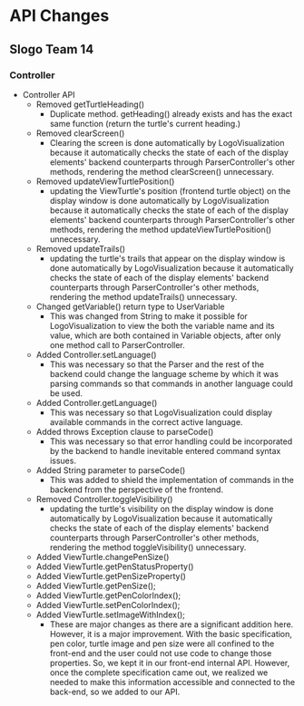 # API Changes 
## Slogo Team 14
### Controller
* Controller API
    * Removed getTurtleHeading()
        * Duplicate method. getHeading() already exists and has the exact same function (return the
        turtle's current heading.)
    * Removed clearScreen() 
        * Clearing the screen is done automatically by LogoVisualization because it automatically checks
        the state of each of the display elements' backend counterparts through ParserController's other
        methods, rendering the method clearScreen() unnecessary. 
    * Removed updateViewTurtlePosition()
        *  updating the ViewTurtle's position (frontend turtle object) on the display window 
        is done automatically by LogoVisualization because it automatically checks
        the state of each of the display elements' backend counterparts through ParserController's other
        methods, rendering the method updateViewTurtlePosition() unnecessary.
    * Removed updateTrails()
        *  updating the turtle's trails that appear on the display window 
        is done automatically by LogoVisualization because it automatically checks
        the state of each of the display elements' backend counterparts through ParserController's other
        methods, rendering the method updateTrails() unnecessary.
    * Changed getVariable() return type to UserVariable
        * This was changed from String to make it possible for LogoVisualization to view the both the 
        variable name and its value, which are both contained in Variable objects, 
        after only one method call to ParserController. 
    * Added Controller.setLanguage()
        * This was necessary so that the Parser and the rest of the backend could change the language 
        scheme by which it was parsing commands so that commands in another language could be used. 
    * Added Controller.getLanguage()
        * This was necessary so that LogoVisualization could display available commands in the correct
        active language. 
    * Added throws Exception clause to parseCode()
        * This was necessary so that error handling could be incorporated by the backend to handle 
        inevitable entered command syntax issues. 
    * Added String parameter to parseCode()
        * This was added to shield the implementation of commands in the backend from the perspective
        of the frontend. 
    * Removed Controller.toggleVisibility()
        * updating the turtle's visibility on the display window 
        is done automatically by LogoVisualization because it automatically checks
        the state of each of the display elements' backend counterparts through ParserController's other
        methods, rendering the method toggleVisibility() unnecessary. 
    * Added ViewTurtle.changePenSize()
    * Added ViewTurtle.getPenStatusProperty()
    * Added ViewTurtle.getPenSizeProperty()
    * Added ViewTurtle.getPenSize();
    * Added ViewTurtle.getPenColorIndex();
    * Added ViewTurtle.setPenColorIndex();
    * Added ViewTurtle.setImageWithIndex();
        * These are major changes as there are a significant addition here.
        However, it is a major improvement. With the basic specification, pen color,
        turtle image and pen size were all confined to the front-end and the user
        could not use code to change those properties. So, we kept it in our front-end internal
        API. However, once the complete specification came out, we realized we needed
        to make this information accessible and connected to the back-end, so we added to our API.
        





